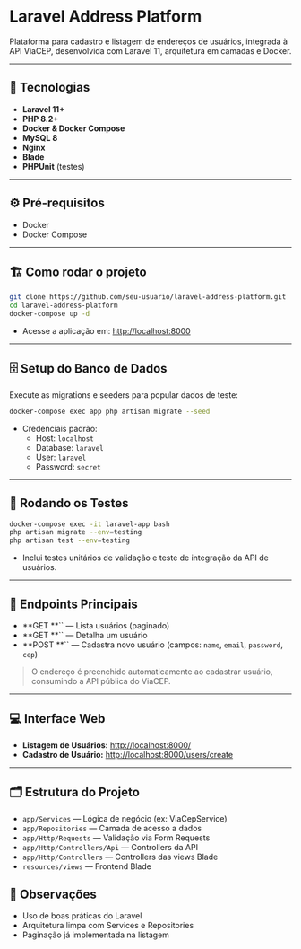 # Laravel Address Platform

Plataforma para cadastro e listagem de endereços de usuários, integrada à API ViaCEP, desenvolvida com Laravel 11, arquitetura em camadas e Docker.

---

## 🚀 Tecnologias

- **Laravel 11+**
- **PHP 8.2+**
- **Docker & Docker Compose**
- **MySQL 8**
- **Nginx**
- **Blade**
- **PHPUnit** (testes)

---

## ⚙️ Pré-requisitos

- Docker
- Docker Compose

---

## 🏗️ Como rodar o projeto

```bash
git clone https://github.com/seu-usuario/laravel-address-platform.git
cd laravel-address-platform
docker-compose up -d
```

- Acesse a aplicação em: [http://localhost:8000](http://localhost:8000)

---

## 🗄️ Setup do Banco de Dados

Execute as migrations e seeders para popular dados de teste:

```bash
docker-compose exec app php artisan migrate --seed
```

- Credenciais padrão:
  - Host: `localhost`
  - Database: `laravel`
  - User: `laravel`
  - Password: `secret`

---

## 🧪 Rodando os Testes

```bash
docker-compose exec -it laravel-app bash 
php artisan migrate --env=testing
php artisan test --env=testing
```

- Inclui testes unitários de validação e teste de integração da API de usuários.

---

## 🔗 Endpoints Principais

- **GET **`` — Lista usuários (paginado)
- **GET **`` — Detalha um usuário
- **POST **`` — Cadastra novo usuário (campos: `name`, `email`, `password`, `cep`)

> O endereço é preenchido automaticamente ao cadastrar usuário, consumindo a API pública do ViaCEP.

---

## 💻 Interface Web

- **Listagem de Usuários:** [http://localhost:8000/](http://localhost:8000/)
- **Cadastro de Usuário:** [http://localhost:8000/users/create](http://localhost:8000/users/create)

---

## 🗂️ Estrutura do Projeto

- `app/Services` — Lógica de negócio (ex: ViaCepService)
- `app/Repositories` — Camada de acesso a dados
- `app/Http/Requests` — Validação via Form Requests
- `app/Http/Controllers/Api` — Controllers da API
- `app/Http/Controllers` — Controllers das views Blade
- `resources/views` — Frontend Blade

## 📄 Observações

- Uso de boas práticas do Laravel
- Arquitetura limpa com Services e Repositories
- Paginação já implementada na listagem


